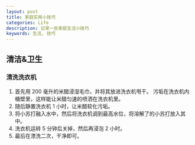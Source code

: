 ```yaml
---
layout: post
title: 家庭实用小技巧
categories: Life
description: 记录一些家庭生活小技巧
keywords: 生活, 技巧
---
```


## 清洁&卫生

### 清洗洗衣机
1. 首先用 200 毫升的米醋浸湿毛巾，并将其放进洗衣机甩干。
   污垢在洗衣机内桶壁里，这样能让米醋匀速的喷洒在洗衣机里。
2. 随后静置洗衣机 1 小时，让米醋软化污垢。
3. 将小苏打融入水中，然后将洗衣机调到最高水位，将溶解了的小苏打放入其中。
4. 洗衣机运转 5 分钟后关掉，然后再浸泡 2 小时。
5. 最后在漂洗二次，干净即可。
